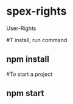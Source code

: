 # spex-rights
User-Rights

#T install, run command
## npm install

#To start a project

## npm start

